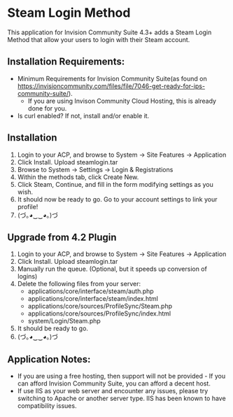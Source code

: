 Steam Login Method
==================

This application for Invision Community Suite 4.3+ adds a Steam Login Method that allow your users to login with their Steam account.

## Installation Requirements:
* Minimum Requirements for Invision Community Suite(as found on https://invisioncommunity.com/files/file/7046-get-ready-for-ips-community-suite/).
    * If you are using Invison Community Cloud Hosting, this is already done for you.
* Is curl enabled? If not, install and/or enable it.

## Installation

1. Login to your ACP, and browse to System -> Site Features -> Application
2. Click Install. Upload steamlogin.tar
3. Browse to System -> Settings -> Login & Registrations
4. Within the methods tab, click Create New.
5. Click Steam, Continue, and fill in the form modifying settings as you wish.
6. It should now be ready to go. Go to your account settings to link your profile!
7. (づ｡◕‿‿◕｡)づ

## Upgrade from 4.2 Plugin

1. Login to your ACP, and browse to System -> Site Features -> Application
2. Click Install. Upload steamlogin.tar
3. Manually run the queue. (Optional, but it speeds up conversion of logins)
4. Delete the following files from your server:
    * applications/core/interface/steam/auth.php
    * applications/core/interface/steam/index.html
    * applications/core/sources/ProfileSync/Steam.php
    * applications/core/sources/ProfileSync/index.html
    * system/Login/Steam.php
5. It should be ready to go.
6. (づ｡◕‿‿◕｡)づ

## Application Notes: 
* If you are using a free hosting, then support will not be provided - If you can afford Invision Community Suite, you can afford a decent host.
* If use IIS as your web server and encounter any issues, please try switching to Apache or another server type. IIS has been known to have compatibility issues.


